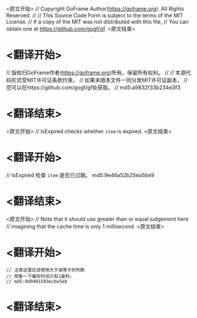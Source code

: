 
<原文开始>
// Copyright GoFrame Author(https://goframe.org). All Rights Reserved.
//
// This Source Code Form is subject to the terms of the MIT License.
// If a copy of the MIT was not distributed with this file,
// You can obtain one at https://github.com/gogf/gf.
<原文结束>

# <翻译开始>
// 版权归GoFrame作者(https://goframe.org)所有。保留所有权利。
//
// 本源代码形式受MIT许可证条款约束。
// 如果未随本文件一同分发MIT许可证副本，
// 您可以在https://github.com/gogf/gf处获取。
// md5:a9832f33b234e3f3
# <翻译结束>


<原文开始>
// IsExpired checks whether `item` is expired.
<原文结束>

# <翻译开始>
// IsExpired 检查 `item` 是否已过期。 md5:9e46a52b25ea5be9
# <翻译结束>


<原文开始>
	// Note that it should use greater than or equal judgement here
	// imagining that the cache time is only 1 millisecond.
<原文结束>

# <翻译开始>
	// 注意这里应该使用大于或等于的判断
	// 想象一下缓存时间只有1毫秒。
	// md5:9d0401593ecbe5eb
# <翻译结束>


